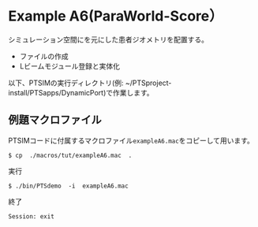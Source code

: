 # Example A6(ParaWorld-Score）

シミュレーション空間にを元にした患者ジオメトリを配置する。
 - ファイルの作成
 - Lビームモジュール登録と実体化

以下、PTSIMの実行ディレクトリ(例: ~/PTSproject-install/PTSapps/DynamicPort)で作業します。

## 例題マクロファイル
PTSIMコードに付属するマクロファイル`exampleA6.mac`をコピーして用います。
```
$ cp  ./macros/tut/exampleA6.mac  .
```

実行
```
$ ./bin/PTSdemo  -i  exampleA6.mac
```

終了
```
Session: exit
```
